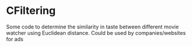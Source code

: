 # CFiltering
Some code to determine the similarity in taste between different movie watcher using Euclidean distance. Could be used by companies/websites for ads

